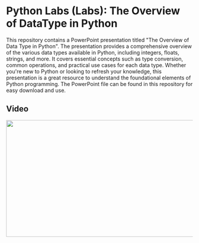 # Python Labs (Labs): The Overview of DataType in Python

This repository contains a PowerPoint presentation titled "The Overview of Data Type in Python". The presentation provides a comprehensive overview of the various data types available in Python, including integers, floats, strings, and more. It covers essential concepts such as type conversion, common operations, and practical use cases for each data type. Whether you're new to Python or looking to refresh your knowledge, this presentation is a great resource to understand the foundational elements of Python programming. The PowerPoint file can be found in this repository for easy download and use.

## Video

[<img src="https://storage.googleapis.com/techinet-public/youtube/thumbnails/PythonSeries/E7.png" width="560" height="315">](https://www.youtube.com/embed/s9Pm-UdVz-E?si=SUSZLwT3rrjBmXtu)